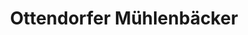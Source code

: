 ---
title: "Ottendorfer Mühlenbäcker"
url: /pirna/ottendorfer-muehlenbaecker-rudolf-renner-strasse/
shop: Bäckerei
---